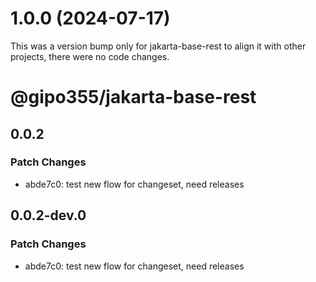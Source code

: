 # 1.0.0 (2024-07-17)

This was a version bump only for jakarta-base-rest to align it with other projects, there were no code changes.

# @gipo355/jakarta-base-rest

## 0.0.2

### Patch Changes

- abde7c0: test new flow for changeset, need releases

## 0.0.2-dev.0

### Patch Changes

- abde7c0: test new flow for changeset, need releases
